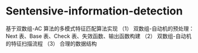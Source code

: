 # Sentensive-information-detection
基于双数组-AC 算法的多模式特征匹配算法实现
（1） 双数组-自动机的预处理：Next 表、Base 表、Check 表、失效函数、输出函数构建
（2） 双数组-自动机的特征扫描流程
（3） 合理的数据结构
